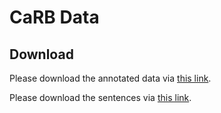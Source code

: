 # CaRB Data

## Download

Please download the annotated data via [this link](https://github.com/dair-iitd/CaRB/tree/master/data/gold).

Please download the sentences via [this link](https://github.com/dair-iitd/CaRB/tree/master/data).
